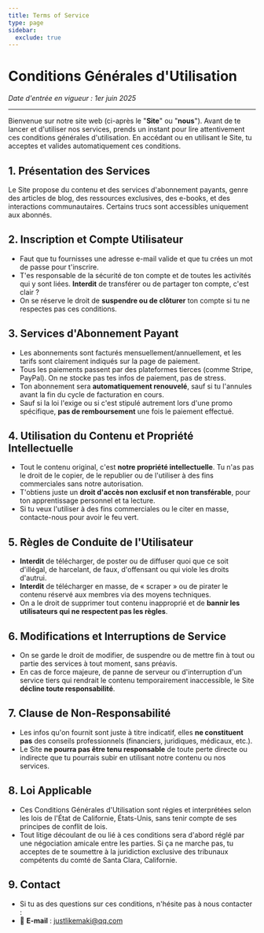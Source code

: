 ```yaml
---
title: Terms of Service
type: page
sidebar:
  exclude: true
---
```

# Conditions Générales d'Utilisation

*Date d'entrée en vigueur : 1er juin 2025*

---

Bienvenue sur notre site web (ci-après le "**Site**" ou "**nous**"). Avant de te lancer et d'utiliser nos services, prends un instant pour lire attentivement ces conditions générales d'utilisation. En accédant ou en utilisant le Site, tu acceptes et valides automatiquement ces conditions.

## 1. Présentation des Services
Le Site propose du contenu et des services d'abonnement payants, genre des articles de blog, des ressources exclusives, des e-books, et des interactions communautaires. Certains trucs sont accessibles uniquement aux abonnés.

## 2. Inscription et Compte Utilisateur
- Faut que tu fournisses une adresse e-mail valide et que tu crées un mot de passe pour t'inscrire.
- T'es responsable de la sécurité de ton compte et de toutes les activités qui y sont liées. **Interdit** de transférer ou de partager ton compte, c'est clair ?
- On se réserve le droit de **suspendre ou de clôturer** ton compte si tu ne respectes pas ces conditions.

## 3. Services d'Abonnement Payant
- Les abonnements sont facturés mensuellement/annuellement, et les tarifs sont clairement indiqués sur la page de paiement.
- Tous les paiements passent par des plateformes tierces (comme Stripe, PayPal). On ne stocke pas tes infos de paiement, pas de stress.
- Ton abonnement sera **automatiquement renouvelé**, sauf si tu l'annules avant la fin du cycle de facturation en cours.
- Sauf si la loi l'exige ou si c'est stipulé autrement lors d'une promo spécifique, **pas de remboursement** une fois le paiement effectué.

## 4. Utilisation du Contenu et Propriété Intellectuelle
- Tout le contenu original, c'est **notre propriété intellectuelle**. Tu n'as pas le droit de le copier, de le republier ou de l'utiliser à des fins commerciales sans notre autorisation.
- T'obtiens juste un **droit d'accès non exclusif et non transférable**, pour ton apprentissage personnel et ta lecture.
- Si tu veux l'utiliser à des fins commerciales ou le citer en masse, contacte-nous pour avoir le feu vert.

## 5. Règles de Conduite de l'Utilisateur
- **Interdit** de télécharger, de poster ou de diffuser quoi que ce soit d'illégal, de harcelant, de faux, d'offensant ou qui viole les droits d'autrui.
- **Interdit** de télécharger en masse, de « scraper » ou de pirater le contenu réservé aux membres via des moyens techniques.
- On a le droit de supprimer tout contenu inapproprié et de **bannir les utilisateurs qui ne respectent pas les règles**.

## 6. Modifications et Interruptions de Service
- On se garde le droit de modifier, de suspendre ou de mettre fin à tout ou partie des services à tout moment, sans préavis.
- En cas de force majeure, de panne de serveur ou d'interruption d'un service tiers qui rendrait le contenu temporairement inaccessible, le Site **décline toute responsabilité**.

## 7. Clause de Non-Responsabilité
- Les infos qu'on fournit sont juste à titre indicatif, elles **ne constituent pas** des conseils professionnels (financiers, juridiques, médicaux, etc.).
- Le Site **ne pourra pas être tenu responsable** de toute perte directe ou indirecte que tu pourrais subir en utilisant notre contenu ou nos services.

## 8. Loi Applicable
- Ces Conditions Générales d'Utilisation sont régies et interprétées selon les lois de l'État de Californie, États-Unis, sans tenir compte de ses principes de conflit de lois.
- Tout litige découlant de ou lié à ces conditions sera d'abord réglé par une négociation amicale entre les parties. Si ça ne marche pas, tu acceptes de te soumettre à la juridiction exclusive des tribunaux compétents du comté de Santa Clara, Californie.

## 9. Contact
- Si tu as des questions sur ces conditions, n'hésite pas à nous contacter :
- 📧 **E-mail** : [justlikemaki@qq.com](mailto:justlikemaki@qq.com)
